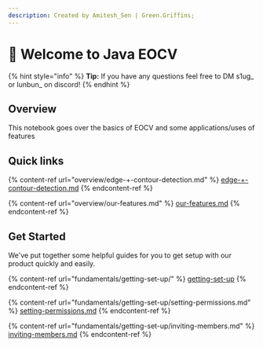 ```yaml
---
description: Created by Amitesh_Sen | Green.Griffins;
---
```


# 👋 Welcome to Java EOCV

{% hint style="info" %}
**Tip:** If you have any questions feel free to DM s1ug\_ or lunbun\_ on discord!
{% endhint %}

## Overview

This notebook goes over the basics of EOCV and some applications/uses of features

## Quick links

{% content-ref url="overview/edge-+-contour-detection.md" %}
[edge-+-contour-detection.md](overview/edge-+-contour-detection.md)
{% endcontent-ref %}

{% content-ref url="overview/our-features.md" %}
[our-features.md](overview/our-features.md)
{% endcontent-ref %}

## Get Started

We've put together some helpful guides for you to get setup with our product quickly and easily.

{% content-ref url="fundamentals/getting-set-up/" %}
[getting-set-up](fundamentals/getting-set-up/)
{% endcontent-ref %}

{% content-ref url="fundamentals/getting-set-up/setting-permissions.md" %}
[setting-permissions.md](fundamentals/getting-set-up/setting-permissions.md)
{% endcontent-ref %}

{% content-ref url="fundamentals/getting-set-up/inviting-members.md" %}
[inviting-members.md](fundamentals/getting-set-up/inviting-members.md)
{% endcontent-ref %}
